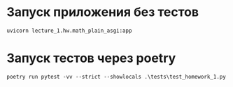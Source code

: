 # Запуск приложения без тестов
```
uvicorn lecture_1.hw.math_plain_asgi:app
```

# Запуск тестов через poetry
```
poetry run pytest -vv --strict --showlocals .\tests\test_homework_1.py
```
